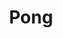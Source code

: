 ---
title: Pong
direct_url: http://projects.calebevans.me/pong/
categories: games
description: Play an HTML5 remake of the classic game
---